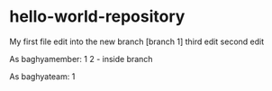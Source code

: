 # hello-world-repository
My first file edit into the new branch [branch 1]
third edit
second edit

As baghyamember:
1
2 - inside branch

As baghyateam:
1


